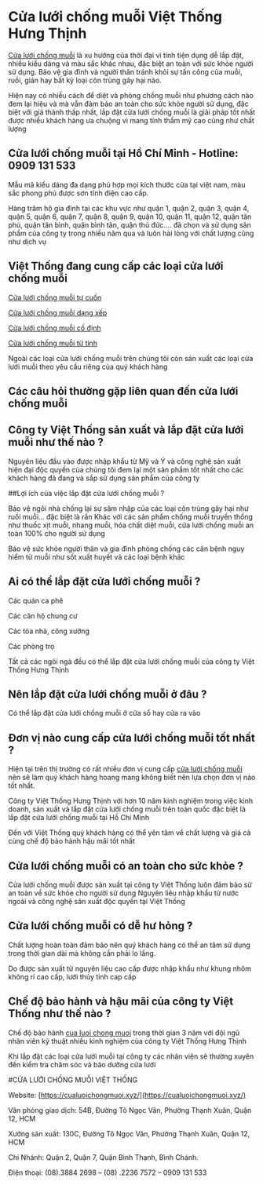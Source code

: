 # Cửa lưới chống muỗi Việt Thống Hưng Thịnh

[Cửa lưới chống muỗi](https://cualuoichongmuoi.xyz/) là xu hướng của thời đại vì tính tiện dụng dễ lắp đặt, nhiều kiểu dáng và màu sắc khác nhau, đặc biệt an toàn với sức khỏe người sử dụng. Bảo vệ gia đình và người thân tránh khỏi sự tấn công của muỗi, ruồi, gián hay bất kỳ loại côn trùng gây hại nào.

Hiện nay có nhiều cách để diệt và phòng chống muỗi như phương cách nào đem lại hiệu và mà vẫn đảm bảo an toàn cho sức khỏe người sử dụng, đặc biệt với giá thành thấp nhất, lắp đặt cửa lưới chống muỗi là giải pháp tốt nhất được nhiều khách hàng ưa chuộng vì mang tính thẩm mỹ cao cũng như chất lượng

## Cửa lưới chống muỗi tại Hồ Chí Minh - Hotline: 0909 131 533

Mẫu mã kiểu dáng đa dạng phù hợp mọi kích thước cửa tại việt nam, màu sắc phong phú được sơn tĩnh điện cao cấp.

Hàng trăm hộ gia đình tại các khu vực như quận 1, quận 2, quận 3, quận 4, quận 5, quận 6, quận 7, quận 8, quận 9, quận 10, quận 11, quận 12, quận tân phú, quận tân bình, quận bình tân, quận thủ đức…. đã chọn và sử dụng sản phẩm của công ty trong nhiều năm qua và luôn hài lòng với chất lượng cũng như dịch vụ

## Việt Thống đang cung cấp các loại cửa lưới chống muỗi

[Cửa lưới chống muỗi tự cuốn](https://cualuoichongmuoi.xyz/cua-luoi-chong-muoi-tu-cuon.html)

[Cửa lưới chống muỗi dạng xếp](https://cualuoichongmuoi.xyz/cua-luoi-chong-muoi-dang-xep.html)

[Cửa lưới chống muỗi cố định](https://cualuoichongmuoi.xyz/cua-luoi-chong-muoi-co-dinh.html)

[Cửa lưới chống muỗi từ tính](https://cualuoichongmuoi.xyz/cua-luoi-chong-muoi-tu-tinh.html)

Ngoài các loại cửa lưới chống muỗi trên chúng tôi còn sản xuất các loại cửa lưới muỗi theo yêu cầu  riêng của quý khách hàng

## Các câu hỏi thường gặp liên quan đến cửa lưới chống muỗi
## Công ty Việt Thống sản xuất và lắp đặt cửa lưới muỗi như thế nào ?

Nguyên liệu đầu vào được nhập khẩu từ Mỹ và Ý và công nghệ sản xuất hiện đại độc quyền của chúng tôi đem lại một sản phẩm tốt nhất cho các khách hàng đã đang và sắp sử dụng sản phẩm của công ty

##Lợi ích của việc lắp đặt cửa lưới chống muỗi ?

Bảo vệ ngôi nhà chống lại sự sâm nhập của các loại côn trùng gây hại như ruồi muỗi… đặc biệt là rắn
Khác với các sản phẩm chống muỗi truyền thống như thuốc xịt muỗi, nhang muỗi, hóa chất diệt muỗi,  cửa lưới chống muỗi an toàn 100% cho người sử dụng

Bảo vệ sức khỏe người thân và gia đình phòng chống các căn bệnh nguy hiểm từ muỗi như sốt xuất huyết và các loại bệnh khác

## Ai có thể lắp đặt cửa lưới chống muỗi ?
Các quán ca phê

Các căn hộ chung cư

Các tòa nhà, công xưởng

Các phòng trọ

Tất cả các ngôi ngà đều có thể lắp đặt cửa lưới chống muỗi của công ty Việt Thống Hưng Thịnh

## Nên lắp đặt cửa lưới chống muỗi ở đâu ?

Có thể lắp đặt cửa lưới chống muỗi ở cửa sổ hay cửa ra vào

## Đơn vị nào cung cấp cửa lưới chống muỗi tốt nhất ?

Hiện tại trên thị trường có rất nhiều đơn vị cung cấp [cửa lưới chống muỗi](https://cualuoichongmuoi.xyz/cua-luoi-chong-muoi-viet-thong-hung-thinh.html) nên sẽ làm quý khách hàng hoang mang không biết nên lựa chọn đơn vị nào tốt nhất.

Công ty Việt Thống Hưng Thịnh với hơn 10 năm kinh nghiệm trong việc kinh doanh, sản xuất và lắp đặt cửa lưới chống muỗi trên toàn quốc đặc biệt là lắp đặt cửa lưới chống muỗi tại Hồ Chí Minh

Đến với Việt Thống quý khách hàng có thể yên tâm về chất lượng và giá cả cùng chế độ bảo hành hậu mãi tốt nhất

## Cửa lưới chống muỗi có an toàn cho sức khỏe ?

Cửa lưới chống muỗi được sản xuất tại công ty Việt Thống luôn đảm bảo sử an toàn về sức khỏe cho người sử dụng
Nguyên liêu nhập khẩu từ nước ngoài và công nghệ sản xuất độc quyền tại Việt Thống

## Cửa lưới chống muỗi có dễ hư hỏng ?

Chất lượng hoàn toàn đảm bảo nên quý khách hàng có thể an tâm sử dụng trong thời gian dài mà không cần phải lo lắng.

Do được sản xuất từ nguyên liệu cao cấp được nhập khẩu như khung nhôm không rỉ cao cấp, lưới thủy tinh cap cấp

## Chế độ bảo hành và hậu mãi của công ty Việt Thống như thế nào ?

Chế độ bảo hành [cua luoi chong muoi](https://cualuoichongmuoi.xyz/cua-luoi-chong-muoi-viet-thong-hung-thinh.html) trong thời gian 3 năm với đội ngũ nhân viên kỹ thuật nhiều kinh nghiệm của công ty Việt Thống Hưng Thịnh

Khi lắp đặt các loại cửa lưới muỗi tại công ty các nhân viên sẽ thường xuyên đến kiểm tra chăm sóc và bảo dưỡng cửa lưới

#CỬA LƯỚI CHỐNG MUỖI VIỆT THỐNG

Website: [https://cualuoichongmuoi.xyz/](https://cualuoichongmuoi.xyz/)

Văn phòng giao dịch: 54B, Đường Tô Ngọc Vân, Phường Thạnh Xuân, Quận 12, HCM

Xưởng sản xuất: 130C, Đường Tô Ngọc Vân, Phường Thạnh Xuân, Quận 12, HCM

Chi Nhánh: Quận 2, Quận 7, Quận Bình Thạnh, Bình Chánh.

Điện thoại: (08).3884 2698 – (08) .2236 7572 – 0909 131 533
